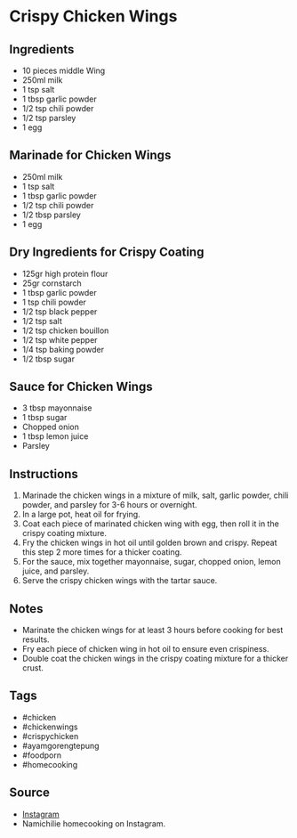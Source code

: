 # Crispy Chicken Wings

## Ingredients

- 10 pieces middle Wing
- 250ml milk
- 1 tsp salt
- 1 tbsp garlic powder
- 1/2 tsp chili powder
- 1/2 tsp parsley
- 1 egg

## Marinade for Chicken Wings
- 250ml milk
- 1 tsp salt
- 1 tbsp garlic powder
- 1/2 tsp chili powder
- 1/2 tbsp parsley
- 1 egg

## Dry Ingredients for Crispy Coating
- 125gr high protein flour
- 25gr cornstarch
- 1 tbsp garlic powder
- 1 tsp chili powder
- 1/2 tsp black pepper
- 1/2 tsp salt
- 1/2 tsp chicken bouillon
- 1/2 tsp white pepper
- 1/4 tsp baking powder
- 1/2 tbsp sugar

## Sauce for Chicken Wings
- 3 tbsp mayonnaise
- 1 tbsp sugar
- Chopped onion
- 1 tbsp lemon juice
- Parsley

## Instructions
1. Marinade the chicken wings in a mixture of milk, salt, garlic powder, chili powder, and parsley for 3-6 hours or overnight.
2. In a large pot, heat oil for frying.
3. Coat each piece of marinated chicken wing with egg, then roll it in the crispy coating mixture.
4. Fry the chicken wings in hot oil until golden brown and crispy. Repeat this step 2 more times for a thicker coating.
5. For the sauce, mix together mayonnaise, sugar, chopped onion, lemon juice, and parsley.
6. Serve the crispy chicken wings with the tartar sauce.

## Notes
- Marinate the chicken wings for at least 3 hours before cooking for best results.
- Fry each piece of chicken wing in hot oil to ensure even crispiness.
- Double coat the chicken wings in the crispy coating mixture for a thicker crust.

## Tags

- #chicken
- #chickenwings
- #crispychicken
- #ayamgorengtepung
- #foodporn
- #homecooking

## Source

- [Instagram](https://www.instagram.com/p/C2ly2ZWLE79)
- Namichilie homecooking on Instagram.